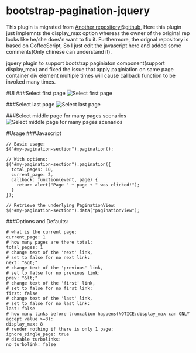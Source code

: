 bootstrap-pagination-jquery
===========================
This plugin is migrated from [Another repository@github](https://github.com/markbates/jquery-bootstrap-pagination), Here this plugin just implemnts the display_max option whereas the owner of the original rep looks like he/she does'n want to fix it. Furthermore, the orignal repository is based on CoffeeScript, So I just edit the javascript here and added some comments(Only chinese can understand it). 

jquery plugin to support bootstrap paginiaton component(support display_max) and fixed the issue that apply paginiation on same page container div element multiple times will cause callback function to be invoked many times.

#UI
###Select first page
![Select first page](http://wwstudiogithub.qiniudn.com/bootstrap-pagination-jquery%2Fbootstrap_pagination1.png)

###Select last page
![Select last page](http://wwstudiogithub.qiniudn.com/bootstrap-pagination-jquery%2Fbootstrap_pagination2.png)

###Select middle page for many pages scenarios
![Select middle page for many pages scenarios](http://wwstudiogithub.qiniudn.com/bootstrap-pagination-jquery%2Fbootstrap_pagination3.png)

#Usage
###Javascript
```
// Basic usage:
$("#my-pagination-section").pagination();

// With options:
$("#my-pagination-section").pagination({
  total_pages: 10,
  current_page: 2,
  callback: function(event, page) {
    return alert("Page " + page + " was clicked!");
  }
});

// Retrieve the underlying PaginationView:
$("#my-pagination-section").data("paginationView");
```

###Options and Defaults:
```
# what is the current page:
current_page: 1
# how many pages are there total:
total_pages: 1
# change text of the 'next' link,
# set to false for no next link:
next: "&gt;"
# change text of the 'previous' link,
# set to false for no previous link:
prev: "&lt;"
# change text of the 'first' link,
# set to false for no first link:
first: false
# change text of the 'last' link,
# set to false for no last link:
last: false
# how many links before truncation happens(NOTICE:display_max can ONLY accept value >=3):
display_max: 8
# render nothing if there is only 1 page:
ignore_single_page: true
# disable turbolinks:
no_turbolink: false
```
